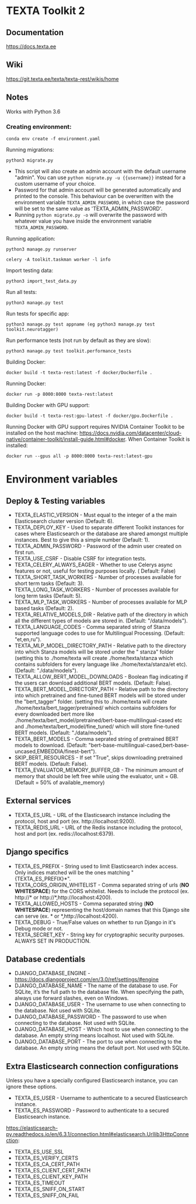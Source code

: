 # TEXTA Toolkit 2

## Documentation

https://docs.texta.ee

## Wiki

https://git.texta.ee/texta/texta-rest/wikis/home

## Notes

Works with Python 3.6

### Creating environment:

`conda env create -f environment.yaml`

Running migrations:

`python3 migrate.py`

* This script will also create an admin account with the default username "admin". You can
use ```python migrate.py -u {{username}}``` instead for a custom username of your choice. 
* Password for that admin account will be generated automatically and printed to the console. This behaviour can be overwritten with the environment variable `TEXTA_ADMIN_PASSWORD`, in which case the password will be set to the same value as 'TEXTA_ADMIN_PASSWORD'.
* Running ```python migrate.py -o``` will overwrite the password with whatever value you have inside the environment variable `TEXTA_ADMIN_PASSWORD`.


Running application:

`python3 manage.py runserver`

`celery -A toolkit.taskman worker -l info`

Import testing data:

`python3 import_test_data.py`

Run all tests:

`python3 manage.py test`

Run tests for specific app:

`python3 manage.py test appname (eg python3 manage.py test toolkit.neurotagger)`

Run performance tests (not run by default as they are slow):

`python3 manage.py test toolkit.performance_tests`

Building Docker:

`docker build -t texta-rest:latest -f docker/Dockerfile .`

Running Docker:

`docker run -p 8000:8000 texta-rest:latest`

Building Docker with GPU support:

`docker build -t texta-rest:gpu-latest -f docker/gpu.Dockerfile .`

Running Docker with GPU support requires NVIDIA Container Toolkit to be installed on the host
machine: https://docs.nvidia.com/datacenter/cloud-native/container-toolkit/install-guide.html#docker. When Container
Toolkit is installed:

`docker run --gpus all -p 8000:8000 texta-rest:latest-gpu`

# Environment variables

## Deploy & Testing variables

* TEXTA_ELASTIC_VERSION - Must equal to the integer of a the main Elasticsearch cluster version (Default: 6).
* TEXTA_DEPLOY_KEY - Used to separate different Toolkit instances for cases where Elasticsearch or the database are
  shared amongst multiple instances. Best to give this a simple number (Default: 1).
* TEXTA_ADMIN_PASSWORD - Password of the admin user created on first run.
* TEXTA_USE_CSRF - Disable CSRF for integration tests.
* TEXTA_CELERY_ALWAYS_EAGER - Whether to use Celerys async features or not, useful for testing purposes locally. (
  Default: False)
* TEXTA_SHORT_TASK_WORKERS - Number of processes available for short term tasks (Default: 3).
* TEXTA_LONG_TASK_WORKERS - Number of processes available for long term tasks (Default: 5).
* TEXTA_MLP_TASK_WORKERS - Number of processes available for MLP based tasks (Default: 2).
* TEXTA_RELATIVE_MODELS_DIR - Relative path of the directory in which all the different types of models are stored in.
  (Default: "/data/models").
* TEXTA_LANGUAGE_CODES - Comma separated string of Stanza supported language codes to use for Multilingual Processing.
  (Default: "et,en,ru").
* TEXTA_MLP_MODEL_DIRECTORY_PATH - Relative path to the directory into which Stanza models will be stored under the "
  stanza" folder (setting this to ./home/texta will create ./home/texta/stanza which contains subfolders for every
  language like ./home/texta/stanza/et etc). (Default: "./data/models").
* TEXTA_ALLOW_BERT_MODEL_DOWNLOADS - Boolean flag indicating if the users can download additional BERT models.
  (Default: False).
* TEXTA_BERT_MODEL_DIRECTORY_PATH - Relative path to the directory into which pretrained and fine-tuned BERT models will
  be stored under the "bert_tagger" folder. (setting this to ./home/texta will create
  ./home/texta/bert_tagger/pretrained/ which contains subfolders for every downloaded bert more like
  ./home/texta/bert_model/pretrained/bert-base-multilingual-cased etc and ./home/texta/bert_model/fine_tuned/ which will
  store fine-tuned BERT models. (Default: "./data/models").
* TEXTA_BERT_MODELS - Comma seprated string of pretrained BERT models to download.
  (Default: "bert-base-multilingual-cased,bert-base-uncased,EMBEDDIA/finest-bert").
* SKIP_BERT_RESOURCES - If set "True", skips downloading pretrained BERT models. (Default: False).
* TEXTA_EVALUATOR_MEMORY_BUFFER_GB - The minimum amount of memory that should be left free while using the evaluator,
  unit = GB. (Default = 50% of available_memory)

## External services

* TEXTA_ES_URL - URL of the Elasticsearch instance including the protocol, host and port (ex. http://localhost:9200).
* TEXTA_REDIS_URL - URL of the Redis instance including the protocol, host and port (ex. redis://localhost:6379).

## Django specifics

* TEXTA_ES_PREFIX - String used to limit Elasticsearch index access. Only indices matched will be the ones matching "
  {TEXTA_ES_PREFIX}*".
* TEXTA_CORS_ORIGIN_WHITELIST - Comma separated string of urls (**NO WHITESPACE**) for the CORS whitelist. Needs to
  include the protocol (ex. http://* or http://*,http://localhost:4200).
* TEXTA_ALLOWED_HOSTS - Comma separated string (**NO WHITESPACE**) representing the host/domain names that this Django
  site can serve (ex. * or *,http://localhost:4200).
* TEXTA_DEBUG - True/False values on whether to run Django in it's Debug mode or not.
* TEXTA_SECRET_KEY - String key for cryptographic security purposes. ALWAYS SET IN PRODUCTION.

## Database credentials

* DJANGO_DATABASE_ENGINE - https://docs.djangoproject.com/en/3.0/ref/settings/#engine
* DJANGO_DATABASE_NAME - The name of the database to use. For SQLite, it’s the full path to the database file. When
  specifying the path, always use forward slashes, even on Windows.
* DJANGO_DATABASE_USER - The username to use when connecting to the database. Not used with SQLite.
* DJANGO_DATABASE_PASSWORD - The password to use when connecting to the database. Not used with SQLite.
* DJANGO_DATABASE_HOST - Which host to use when connecting to the database. An empty string means localhost. Not used
  with SQLite.
* DJANGO_DATABASE_PORT - The port to use when connecting to the database. An empty string means the default port. Not
  used with SQLite.

## Extra Elasticsearch connection configurations

Unless you have a specially configured Elasticsearch instance, you can ignore these options.

* TEXTA_ES_USER - Username to authenticate to a secured Elasticsearch instance.
* TEXTA_ES_PASSWORD - Password to authenticate to a secured Elasticsearch instance.

https://elasticsearch-py.readthedocs.io/en/6.3.1/connection.html#elasticsearch.Urllib3HttpConnection:

* TEXTA_ES_USE_SSL
* TEXTA_ES_VERIFY_CERTS
* TEXTA_ES_CA_CERT_PATH
* TEXTA_ES_CLIENT_CERT_PATH
* TEXTA_ES_CLIENT_KEY_PATH
* TEXTA_ES_TIMEOUT
* TEXTA_ES_SNIFF_ON_START
* TEXTA_ES_SNIFF_ON_FAIL
